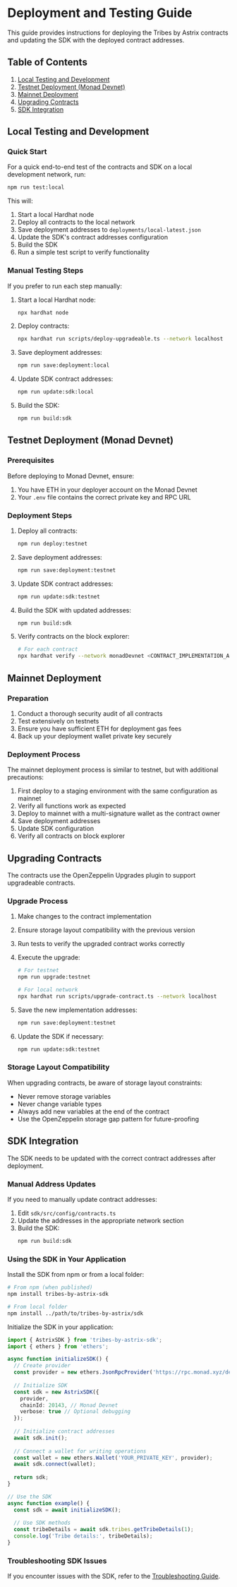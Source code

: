 # Deployment and Testing Guide

This guide provides instructions for deploying the Tribes by Astrix contracts and updating the SDK with the deployed contract addresses.

## Table of Contents

1. [Local Testing and Development](#local-testing-and-development)
2. [Testnet Deployment (Monad Devnet)](#testnet-deployment-monad-devnet)
3. [Mainnet Deployment](#mainnet-deployment)
4. [Upgrading Contracts](#upgrading-contracts)
5. [SDK Integration](#sdk-integration)

## Local Testing and Development

### Quick Start

For a quick end-to-end test of the contracts and SDK on a local development network, run:

```bash
npm run test:local
```

This will:
1. Start a local Hardhat node
2. Deploy all contracts to the local network
3. Save deployment addresses to `deployments/local-latest.json`
4. Update the SDK's contract addresses configuration
5. Build the SDK
6. Run a simple test script to verify functionality

### Manual Testing Steps

If you prefer to run each step manually:

1. Start a local Hardhat node:
   ```bash
   npx hardhat node
   ```

2. Deploy contracts:
   ```bash
   npx hardhat run scripts/deploy-upgradeable.ts --network localhost
   ```

3. Save deployment addresses:
   ```bash
   npm run save:deployment:local
   ```

4. Update SDK contract addresses:
   ```bash
   npm run update:sdk:local
   ```

5. Build the SDK:
   ```bash
   npm run build:sdk
   ```

## Testnet Deployment (Monad Devnet)

### Prerequisites

Before deploying to Monad Devnet, ensure:
1. You have ETH in your deployer account on the Monad Devnet
2. Your `.env` file contains the correct private key and RPC URL

### Deployment Steps

1. Deploy all contracts:
   ```bash
   npm run deploy:testnet
   ```

2. Save deployment addresses:
   ```bash
   npm run save:deployment:testnet
   ```

3. Update SDK contract addresses:
   ```bash
   npm run update:sdk:testnet
   ```

4. Build the SDK with updated addresses:
   ```bash
   npm run build:sdk
   ```

5. Verify contracts on the block explorer:
   ```bash
   # For each contract
   npx hardhat verify --network monadDevnet <CONTRACT_IMPLEMENTATION_ADDRESS>
   ```

## Mainnet Deployment

### Preparation

1. Conduct a thorough security audit of all contracts
2. Test extensively on testnets
3. Ensure you have sufficient ETH for deployment gas fees
4. Back up your deployment wallet private key securely

### Deployment Process

The mainnet deployment process is similar to testnet, but with additional precautions:

1. First deploy to a staging environment with the same configuration as mainnet
2. Verify all functions work as expected
3. Deploy to mainnet with a multi-signature wallet as the contract owner
4. Save deployment addresses
5. Update SDK configuration
6. Verify all contracts on block explorer

## Upgrading Contracts

The contracts use the OpenZeppelin Upgrades plugin to support upgradeable contracts.

### Upgrade Process

1. Make changes to the contract implementation
2. Ensure storage layout compatibility with the previous version
3. Run tests to verify the upgraded contract works correctly
4. Execute the upgrade:
   ```bash
   # For testnet
   npm run upgrade:testnet
   
   # For local network
   npx hardhat run scripts/upgrade-contract.ts --network localhost
   ```

5. Save the new implementation addresses:
   ```bash
   npm run save:deployment:testnet
   ```

6. Update the SDK if necessary:
   ```bash
   npm run update:sdk:testnet
   ```

### Storage Layout Compatibility

When upgrading contracts, be aware of storage layout constraints:
- Never remove storage variables
- Never change variable types
- Always add new variables at the end of the contract
- Use the OpenZeppelin storage gap pattern for future-proofing

## SDK Integration

The SDK needs to be updated with the correct contract addresses after deployment.

### Manual Address Updates

If you need to manually update contract addresses:

1. Edit `sdk/src/config/contracts.ts`
2. Update the addresses in the appropriate network section
3. Build the SDK:
   ```bash
   npm run build:sdk
   ```

### Using the SDK in Your Application

Install the SDK from npm or from a local folder:

```bash
# From npm (when published)
npm install tribes-by-astrix-sdk

# From local folder
npm install ../path/to/tribes-by-astrix/sdk
```

Initialize the SDK in your application:

```typescript
import { AstrixSDK } from 'tribes-by-astrix-sdk';
import { ethers } from 'ethers';

async function initializeSDK() {
  // Create provider
  const provider = new ethers.JsonRpcProvider('https://rpc.monad.xyz/devnet');
  
  // Initialize SDK
  const sdk = new AstrixSDK({
    provider,
    chainId: 20143, // Monad Devnet
    verbose: true // Optional debugging
  });
  
  // Initialize contract addresses
  await sdk.init();
  
  // Connect a wallet for writing operations
  const wallet = new ethers.Wallet('YOUR_PRIVATE_KEY', provider);
  await sdk.connect(wallet);
  
  return sdk;
}

// Use the SDK
async function example() {
  const sdk = await initializeSDK();
  
  // Use SDK methods
  const tribeDetails = await sdk.tribes.getTribeDetails(1);
  console.log('Tribe details:', tribeDetails);
}
```

### Troubleshooting SDK Issues

If you encounter issues with the SDK, refer to the [Troubleshooting Guide](./TROUBLESHOOTING.md). 